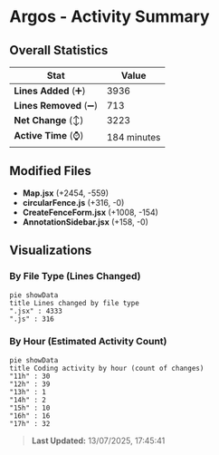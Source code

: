 # Argos - Activity Summary 

## Overall Statistics

| Stat                   | Value                                                             |
| ---------------------- | ----------------------------------------------------------------- |
| **Lines Added** (➕)   | 3936                                          |
| **Lines Removed** (➖) | 713                                        |
| **Net Change** (↕)    | 3223                |
| **Active Time** (⌚)   | 184 minutes |


## Modified Files
- **Map.jsx** (+2454, -559)
- **circularFence.js** (+316, -0)
- **CreateFenceForm.jsx** (+1008, -154)
- **AnnotationSidebar.jsx** (+158, -0)

## Visualizations

### By File Type (Lines Changed)

```mermaid
pie showData
title Lines changed by file type
".jsx" : 4333
".js" : 316
```

### By Hour (Estimated Activity Count)

```mermaid
pie showData
title Coding activity by hour (count of changes)
"11h" : 30
"12h" : 39
"13h" : 1
"14h" : 2
"15h" : 10
"16h" : 16
"17h" : 32
```


> **Last Updated:** 13/07/2025, 17:45:41